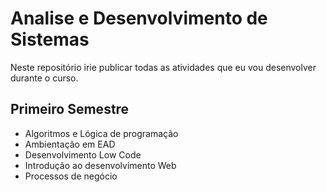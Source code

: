 # Analise e Desenvolvimento de Sistemas
 Neste repositório irie publicar todas as atividades que eu vou desenvolver durante o curso.
 
 ## Primeiro Semestre
 - Algoritmos e Lógica de programação
 - Ambientação em EAD
 - Desenvolvimento Low Code
 - Introdução ao desenvolvimento Web
 - Processos de negócio
